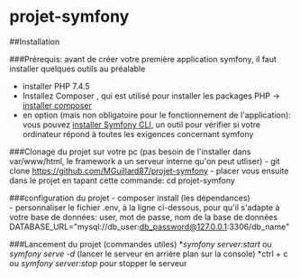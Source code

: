 # projet-symfony

##Installation

###Prérequis: avant de créer votre première application symfony, il faut installer quelques outils au préalable
  - installer PHP 7.4.5
  - Installez Composer , qui est utilisé pour installer les packages PHP -> [installer composer](https://getcomposer.org/download/)
  - en option (mais non obligatoire pour le fonctionnement de l'application): vous pouvez [installer Symfony CLI](https://symfony.com/download),  un outil pour vérifier si votre ordinateur répond à toutes les exigences concernant symfony
  
###Clonage du projet sur votre pc (pas besoin de l'installer dans var/www/html, le framework a un serveur interne qu'on peut utliser)
    - git clone https://github.com/MGuillard87/projet-symfony
    - placer vous ensuite dans le projet en tapant cette commande:
      cd projet-symfony
    
###configuration du projet 
    - composer install (les dépendances)   
    - personnaliser le fichier .env, à la ligne ci-dessous, pour qu'il s'adapte à votre base de données: user, mot de passe, nom de la base de données
      DATABASE_URL="mysql://db_user:db_password@127.0.0.1:3306/db_name"
    
###Lancement du projet (commandes utiles)
 *_symfony server:start_ ou _symfony serve -d_ (lancer le serveur en arrière plan sur la console)
 *ctrl + c ou _symfony server:stop_ pour stopper le serveur
 
 
  
